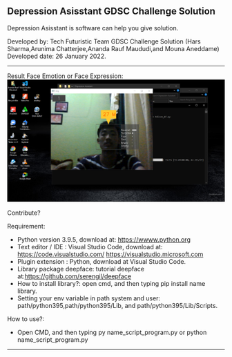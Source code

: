 Depression Asisstant GDSC Challenge Solution 
----------------------------------------------------------------------------------------------------------------------------------------------------------------------------------

Depression Asisstant is software can help you give solution.

Developed by: Tech Futuristic Team GDSC Challenge Solution (Hars Sharma,Arunima Chatterjee,Ananda Rauf Maududi,and Mouna Aneddame)
Developed date: 26 January 2022.

----------------------------------------------------------------------------------------------------------------------------------------------------------------------------------
Result Face Emotion or Face Expression: ![Result Program](https://raw.githubusercontent.com/AnandaRauf/Depression-Asisstant-GDSC-Challenge-Solution-/main/Hasil.png)

Contribute?

Requirement:

- Python version 3.9.5, download at: https://wwww.python.org
- Text editor / IDE : Visual Studio Code, download at: https://code.visualstudio.com/ https://visualstudio.microsoft.com 
- Plugin extension : Python, download at Visual Studio Code.
- Library  package deepface: tutorial deepface at:https://github.com/serengil/deepface
- How to install library?: open cmd, and then typing pip install name library.
- Setting your env variable in path system and user: path/python395,path/python395/Lib, and path/python395/Lib/Scripts.

How to use?:

- Open CMD, and then typing py name_script_program.py or python name_script_program.py

----------------------------------------------------------------------------------------------------------------------------------------------------------------------------------
